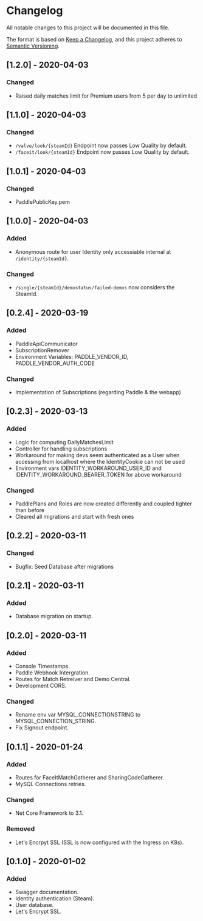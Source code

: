 # Changelog
All notable changes to this project will be documented in this file.

The format is based on [Keep a Changelog](https://keepachangelog.com/en/1.0.0/),
and this project adheres to [Semantic Versioning](https://semver.org/spec/v2.0.0.html).

## [1.2.0] - 2020-04-03
### Changed
- Raised daily matches limit for Premium users from 5 per day to unlimited

## [1.1.0] - 2020-04-03
### Changed
- `/valve/look/{steamId}` Endpoint now passes Low Quality by default.
- `/faceit/look/{steamId}` Endpoint now passes Low Quality by default.

## [1.0.1] - 2020-04-03
### Changed
- PaddlePublicKey.pem

## [1.0.0] - 2020-04-03
### Added
- Anonymous route for user Identity only accessiable internal at `/identity/{steamId}`.

### Changed
- `/single/{steamId}/demostatus/failed-demos` now considers the SteamId.

## [0.2.4] - 2020-03-19
### Added
- PaddleApiCommunicator
- SubscriptionRemover
- Environment Variables: PADDLE_VENDOR_ID, PADDLE_VENDOR_AUTH_CODE

### Changed
- Implementation of Subscriptions (regarding Paddle & the webapp)

## [0.2.3] - 2020-03-13
### Added
- Logic for computing DailyMatchesLimit
- Controller for handling subscriptions
- Workaround for making devs seem authenticated as a User when accessing from localhost where the IdentityCookie can not be used
- Environment vars IDENTITY_WORKAROUND_USER_ID and IDENTITY_WORKAROUND_BEARER_TOKEN for above workaround

### Changed
- PaddlePlans and Roles are now created differently and coupled tighter than before
- Cleared all migrations and start with fresh ones


## [0.2.2] - 2020-03-11
### Changed
- Bugfix: Seed Database after migrations

## [0.2.1] - 2020-03-11
### Added
- Database migration on startup.

## [0.2.0] - 2020-03-11
### Added
- Console Timestamps.
- Paddle Webhook Intergration.
- Routes for Match Retreiver and Demo Central.
- Development CORS.
### Changed
- Rename env var MYSQL_CONNECTIONSTRING to MYSQL_CONNECTION_STRING.
- Fix Signout endpoint.

## [0.1.1] - 2020-01-24
### Added
- Routes for FaceItMatchGatherer and SharingCodeGatherer.
- MySQL Connections retries.
### Changed
- Net Core Framework to 3.1.
### Removed
- Let's Encrpyt SSL (SSL is now configured with the Ingress on K8s).


## [0.1.0] - 2020-01-02 
### Added 
- Swagger documentation.
- Identity authentication (Steam).
- User database.
- Let's Encrypt SSL.
